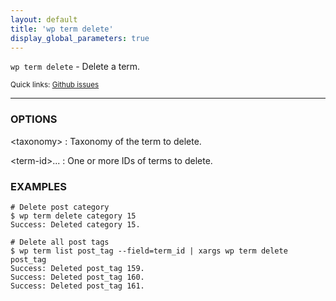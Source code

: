 ```yaml
---
layout: default
title: 'wp term delete'
display_global_parameters: true
---
```


`wp term delete` - Delete a term.

<small>Quick links: <a href="https://github.com/wp-cli/wp-cli/issues?q=is%3Aopen+label%3Acommand%3Aterm-delete+sort%3Aupdated-desc">Github issues</a></small>

<hr />

### OPTIONS

&lt;taxonomy&gt;
: Taxonomy of the term to delete.

&lt;term-id&gt;...
: One or more IDs of terms to delete.

### EXAMPLES

    # Delete post category
    $ wp term delete category 15
    Success: Deleted category 15.

    # Delete all post tags
    $ wp term list post_tag --field=term_id | xargs wp term delete post_tag
    Success: Deleted post_tag 159.
    Success: Deleted post_tag 160.
    Success: Deleted post_tag 161.



